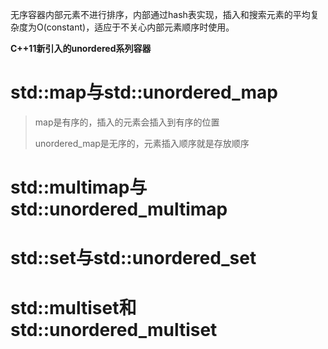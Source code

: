 无序容器内部元素不进行排序，内部通过hash表实现，插入和搜索元素的平均复杂度为O(constant)，适应于不关心内部元素顺序时使用。

**C++11新引入的unordered系列容器**

# std::map与std::unordered_map

> map是有序的，插入的元素会插入到有序的位置
> 
> unordered_map是无序的，元素插入顺序就是存放顺序

# std::multimap与std::unordered_multimap

# std::set与std::unordered_set

# std::multiset和std::unordered_multiset
